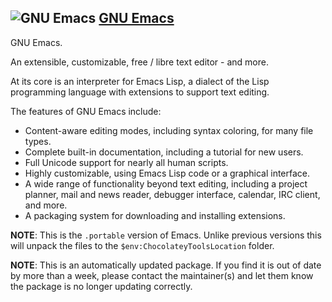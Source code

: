 ## ![GNU Emacs](https://cdn.jsdelivr.net/gh/pauby/ChocoPackages@c120885/icons/emacs.png "GNU Emacs") [GNU Emacs](https://community.chocolatey.org/packages/emacs.portable)

GNU Emacs.

An extensible, customizable, free / libre text editor - and more.

At its core is an interpreter for Emacs Lisp, a dialect of the Lisp programming language with extensions to support text editing.

The features of GNU Emacs include:

  * Content-aware editing modes, including syntax coloring, for many file types.
  * Complete built-in documentation, including a tutorial for new users.
  * Full Unicode support for nearly all human scripts.
  * Highly customizable, using Emacs Lisp code or a graphical interface.
  * A wide range of functionality beyond text editing, including a project planner, mail and news reader, debugger interface, calendar, IRC client, and more.
  * A packaging system for downloading and installing extensions.

**NOTE**: This is the `.portable` version of Emacs. Unlike previous versions this will unpack the files to the `$env:ChocolateyToolsLocation` folder.

**NOTE**: This is an automatically updated package. If you find it is out of date by more than a week, please contact the maintainer(s) and let them know the package is no longer updating correctly.